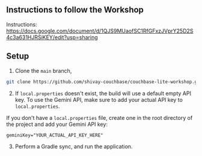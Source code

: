 ## Instructions to follow the Workshop

Instructions: https://docs.google.com/document/d/1QJS9MUaofSC1RfGFxzJVprY25D2S4c3a631HJRSiKEY/edit?usp=sharing

## Setup

1. Clone the `main` branch, 

```bash
git clone https://github.com/shivay-couchbase/couchbase-lite-workshop.git
```

2. If `local.properties` doesn't exist, the build will use a default empty API key. To use the Gemini API, make sure to add your actual API key to `local.properties`.

If you don't have a `local.properties` file, create one in the root directory of the project and add your Gemini API key:
```
geminiKey="YOUR_ACTUAL_API_KEY_HERE"
```


3. Perform a Gradle sync, and run the application. 
